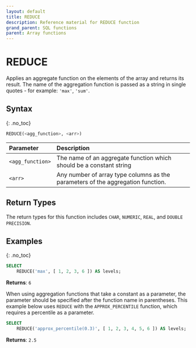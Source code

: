 ```yaml
---
layout: default
title: REDUCE
description: Reference material for REDUCE function
grand_parent: SQL functions
parent: Array functions
---
```


# REDUCE

Applies an aggregate function on the elements of the array and returns its result. The name of the aggregation function is passed as a string in single quotes - for example: `'max'`, `'sum'`.

## Syntax
{: .no_toc}

```sql
REDUCE(<agg_function>, <arr>)
```

| Parameter        | Description                                                                     |
| :---------------- | :------------------------------------------------------------------------------- |
| `<agg_function>` | The name of an aggregate function which should be a constant string             |
| `<arr>`          | Any number of array type columns as the parameters of the aggregation function. |

## Return Types
The return types for this function includes `CHAR`, `NUMERIC`, `REAL`, and `DOUBLE PRECISION`. 

## Examples
{: .no_toc}

```sql
SELECT
	REDUCE('max', [ 1, 2, 3, 6 ]) AS levels;
```

**Returns**: `6`

When using aggregation functions that take a constant as a parameter, the parameter should be specified after the function name in parentheses. This example below uses `REDUCE` with the `APPROX_PERCENTILE` function, which requires a percentile as a parameter.

```sql
SELECT
	REDUCE('approx_percentile(0.3)', [ 1, 2, 3, 4, 5, 6 ]) AS levels;
```
**Returns**: `2.5`
